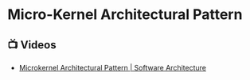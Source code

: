 
# Micro-Kernel Architectural Pattern

## 📺 Videos

- [Microkernel Architectural Pattern | Software Architecture](https://www.youtube.com/watch?v=h3icQDMRLd8&t=0s) 

